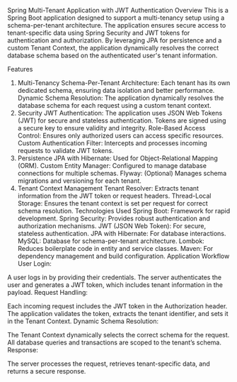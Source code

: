 Spring Multi-Tenant Application with JWT Authentication
Overview
This is a Spring Boot application designed to support a multi-tenancy setup using a schema-per-tenant architecture. The application ensures secure access to tenant-specific data using Spring Security and JWT tokens for authentication and authorization. By leveraging JPA for persistence and a custom Tenant Context, the application dynamically resolves the correct database schema based on the authenticated user's tenant information.

Features
1. Multi-Tenancy
Schema-Per-Tenant Architecture: Each tenant has its own dedicated schema, ensuring data isolation and better performance.
Dynamic Schema Resolution: The application dynamically resolves the database schema for each request using a custom tenant context.
2. Security
JWT Authentication: The application uses JSON Web Tokens (JWT) for secure and stateless authentication.
Tokens are signed using a secure key to ensure validity and integrity.
Role-Based Access Control: Ensures only authorized users can access specific resources.
Custom Authentication Filter: Intercepts and processes incoming requests to validate JWT tokens.
3. Persistence
JPA with Hibernate: Used for Object-Relational Mapping (ORM).
Custom Entity Manager: Configured to manage database connections for multiple schemas.
Flyway: (Optional) Manages schema migrations and versioning for each tenant.
4. Tenant Context Management
Tenant Resolver: Extracts tenant information from the JWT token or request headers.
Thread-Local Storage: Ensures the tenant context is set per request for correct schema resolution.
Technologies Used
Spring Boot: Framework for rapid development.
Spring Security: Provides robust authentication and authorization mechanisms.
JWT (JSON Web Token): For secure, stateless authentication.
JPA with Hibernate: For database interactions.
MySQL: Database for schema-per-tenant architecture.
Lombok: Reduces boilerplate code in entity and service classes.
Maven: For dependency management and build configuration.
Application Workflow
User Login:

A user logs in by providing their credentials.
The server authenticates the user and generates a JWT token, which includes tenant information in the payload.
Request Handling:

Each incoming request includes the JWT token in the Authorization header.
The application validates the token, extracts the tenant identifier, and sets it in the Tenant Context.
Dynamic Schema Resolution:

The Tenant Context dynamically selects the correct schema for the request.
All database queries and transactions are scoped to the tenant’s schema.
Response:

The server processes the request, retrieves tenant-specific data, and returns a secure response.
